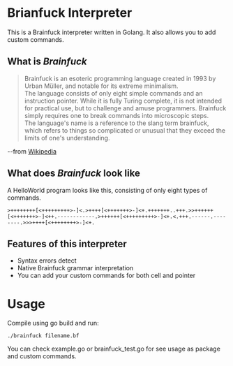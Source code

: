 # Brianfuck Interpreter
This is a Brainfuck interpreter written in Golang. It also allows you to add custom commands.
## What is *Brainfuck*
> Brainfuck is an esoteric programming language created in 1993 by Urban Müller, and notable for its extreme minimalism.  
> The language consists of only eight simple commands and an instruction pointer. While it is fully Turing complete, it is not intended for practical use, but to challenge and amuse programmers. Brainfuck simply requires one to break commands into microscopic steps.  
> The language's name is a reference to the slang term brainfuck, which refers to things so complicated or unusual that they exceed the limits of one's understanding.

--from [Wikipedia](https://en.wikipedia.org/wiki/Brainfuck)

## What does *Brainfuck* look like
A HelloWorld program looks like this, consisting of only eight types of commands.
```brainfuck
>++++++++[<+++++++++>-]<.>++++[<+++++++>-]<+.+++++++..+++.>>++++++[<+++++++>-]<++.------------.>++++++[<+++++++++>-]<+.<.+++.------.--------.>>>++++[<++++++++>-]<+.
```

## Features of this interpreter
- Syntax errors detect
- Native Brainfuck grammar interpretation
- You can add your custom commands for both cell and pointer

# Usage
Compile using go build and run:
```brainfuck
./brainfuck filename.bf
```

You can check example.go or brainfuck_test.go for see usage as package and custom commands.
